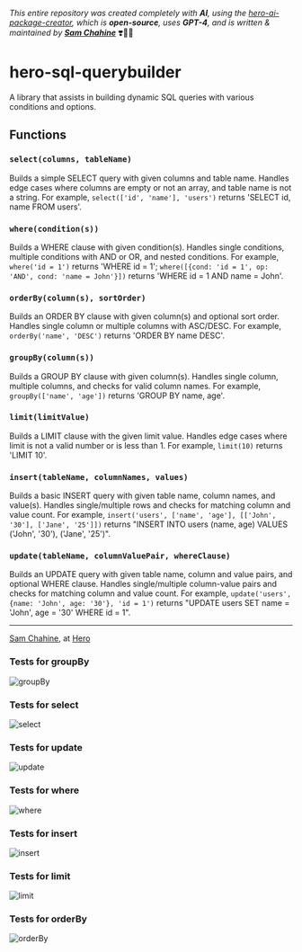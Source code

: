 
_This entire repository was created completely with **AI**, using the [hero-ai-package-creator](https://github.com/hero-page/hero-ai-package-creator), which is **open-source**, uses **GPT-4**, and is written & maintained by [**Sam Chahine**](https://hero.page/samir)_ ❣️🧞‍♀️ 



# hero-sql-querybuilder

A library that assists in building dynamic SQL queries with various conditions and options.

## Functions

### `select(columns, tableName)`

Builds a simple SELECT query with given columns and table name. Handles edge cases where columns are empty or not an array, and table name is not a string. For example, `select(['id', 'name'], 'users')` returns 'SELECT id, name FROM users'.

### `where(condition(s))`

Builds a WHERE clause with given condition(s). Handles single conditions, multiple conditions with AND or OR, and nested conditions. For example, `where('id = 1')` returns 'WHERE id = 1'; `where([{cond: 'id = 1', op: 'AND', cond: 'name = John'}])` returns 'WHERE id = 1 AND name = John'.

### `orderBy(column(s), sortOrder)`

Builds an ORDER BY clause with given column(s) and optional sort order. Handles single column or multiple columns with ASC/DESC. For example, `orderBy('name', 'DESC')` returns 'ORDER BY name DESC'.

### `groupBy(column(s))`

Builds a GROUP BY clause with given column(s). Handles single column, multiple columns, and checks for valid column names. For example, `groupBy(['name', 'age'])` returns 'GROUP BY name, age'.

### `limit(limitValue)`

Builds a LIMIT clause with the given limit value. Handles edge cases where limit is not a valid number or is less than 1. For example, `limit(10)` returns 'LIMIT 10'.

### `insert(tableName, columnNames, values)`

Builds a basic INSERT query with given table name, column names, and value(s). Handles single/multiple rows and checks for matching column and value count. For example, `insert('users', ['name', 'age'], [['John', '30'], ['Jane', '25']])` returns "INSERT INTO users (name, age) VALUES ('John', '30'), ('Jane', '25')".

### `update(tableName, columnValuePair, whereClause)`

Builds an UPDATE query with given table name, column and value pairs, and optional WHERE clause. Handles single/multiple column-value pairs and checks for matching column and value count. For example, `update('users', {name: 'John', age: '30'}, 'id = 1')` returns "UPDATE users SET name = 'John', age = '30' WHERE id = 1".

---

[Sam Chahine](https://github.com/kingmeers), at [Hero](https://hero.page)
                

### Tests for groupBy

![groupBy](https://img.shields.io/badge/groupBy()-4%20passed%2C%200%20failed.-13b285)

### Tests for select

![select](https://img.shields.io/badge/select()-4%20passed%2C%200%20failed.-13b285)

### Tests for update

![update](https://img.shields.io/badge/update()-3%20passed%2C%200%20failed.-13b285)

### Tests for where

![where](https://img.shields.io/badge/where()-1%20passed%2C%201%20failed.-ff69b4)

### Tests for insert

![insert](https://img.shields.io/badge/insert()-4%20passed%2C%200%20failed.-13b285)

### Tests for limit

![limit](https://img.shields.io/badge/limit()-4%20passed%2C%200%20failed.-13b285)

### Tests for orderBy

![orderBy](https://img.shields.io/badge/orderBy()-4%20passed%2C%200%20failed.-13b285)
